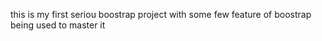 this is my first seriou boostrap project with some few feature of boostrap being used to master it 
